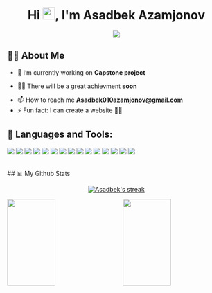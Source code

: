 <h1 align="center">
  Hi <img src="https://media.giphy.com/media/hvRJCLFzcasrR4ia7z/giphy.gif" width="28">, I'm Asadbek Azamjonov</h1>
<p align="center">
  <a href="https://github.com/DenverCoder1/readme-typing-svg"><img margin-left=""src="https://readme-typing-svg.herokuapp.com?color=%234728F7&lines=Full+Stack+Web+Developer;2%2B+years+of+coding+experince&font=Fira%20Code&center=true&width=440&height=45&color=%234728F7&vCenter=true&size=22"></a>
</p>

## 🙋‍♂️ About Me

- 🔭 I’m currently working on **Capstone project**

- 👨‍💻  There will be a great achievment **soon**

<!-- - 👨‍💻 Last Project **(https://linked-in-fe.vercel.app/)** -->
- 📫 How to reach me **Asadbek010azamjonov@gmail.com**
- ⚡ Fun fact: I can create a website 💪😂
## 🚀 Languages and Tools:
<p align="left"> 
       <image src="https://img.shields.io/badge/HTML5-E34F26?style=for-the-badge&logo=html5&logoColor=white" />
       <image src="https://img.shields.io/badge/CSS-239120?&style=for-the-badge&logo=css3&logoColor=white" />
       <image src="https://img.shields.io/badge/Bootstrap-563D7C?style=for-the-badge&logo=bootstrap&logoColor=white">
       <image src="https://img.shields.io/badge/JavaScript-F7DF1E?style=for-the-badge&logo=javascript&logoColor=black">
       <image src="https://img.shields.io/badge/React-20232A?style=for-the-badge&logo=react&logoColor=61DAFB">
       <image src="https://img.shields.io/badge/Redux-ece4db?style=for-the-badge&logo=redux&logoColor=3f37c9">
       <image src="https://img.shields.io/badge/Typescript-03045e?style=for-the-badge&logo=typescript&logoColor=3f37c9">
       <image src="https://img.shields.io/badge/Node.js-43853D?style=for-the-badge&logo=node.js&logoColor=white">
       <image src="https://img.shields.io/badge/Express.js-404D59?style=for-the-badge"> 
       <image src="https://img.shields.io/badge/MySQL-023e8a?style=for-the-badge&logo=mysql&logoColor=white">
       <image src="https://img.shields.io/badge/PostgreSQL-316192?style=for-the-badge&logo=postgresql&logoColor=white">   
       <image src="https://img.shields.io/badge/MongoDB-4EA94B?style=for-the-badge&logo=mongodb&logoColor=white"> 
       <image src="https://img.shields.io/badge/Socket.io-001219?style=for-the-badge&logo=socket.io&logoColor=white"> 
       <image src="https://img.shields.io/badge/Postman-f77f00?style=for-the-badge&logo=postman&logoColor=white"> 
       <image src="https://img.shields.io/badge/GitHub-001219?style=for-the-badge&logo=github&logoColor=white"> 
</p>
<br/>
       ## 📊 My Github Stats
<p align="center">
    <a href="https://github.com/Asadbek01/github-readme-streak-stats">
       <img title="🔥 Get streak stats for your profile at git.io/streak-stats" alt="Asadbek's streak" src="http://github-readme-streak-stats.herokuapp.com?user=asadbek01&theme=react&date_format=M%20j%5B%2C%20Y%5D"/>
    </a>
</p>

 
    
<img align="left" width="47%" height="200px" src="https://awesome-github-stats.azurewebsites.net/user-stats/asadbek01?cardType=level&theme=react"/>

<img align="right" width="47%" height="200px" src="https://github-readme-stats.vercel.app/api/top-langs/?username=asadbek01&layout=compact&cardType=level&theme=react"/>
